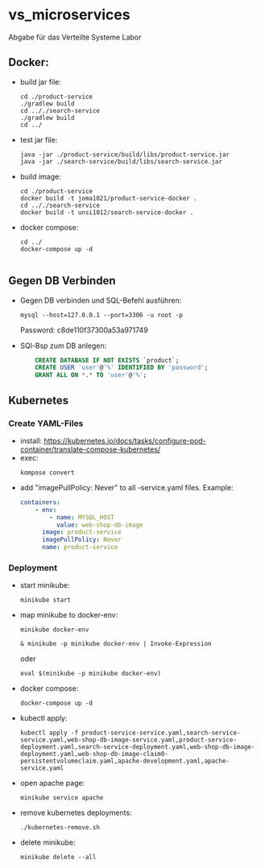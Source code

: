 # vs_microservices
Abgabe für das Verteilte Systeme Labor

<h2>Docker:</h2>

-   build jar file:
    ```console
    cd ./product-service 
    ./gradlew build
    cd .././search-service 
    ./gradlew build
    cd ../
    ```
-   test jar file:
    ```console
    java -jar ./product-service/build/libs/product-service.jar
    java -jar ./search-service/build/libs/search-service.jar
    ```
-   build image:
    ```console
    cd ./product-service
    docker build -t joma1021/product-service-docker .
    cd .././search-service
    docker build -t unsi1012/search-service-docker .
    ```
-   docker compose:
    ```console
    cd ../
    docker-compose up -d


<h2> Gegen DB Verbinden</h2>

-   Gegen DB verbinden und SQL-Befehl ausführen:
    ```console
    mysql --host=127.0.0.1 --port=3306 -u root -p
    ```
    Password: c8de110f37300a53a971749

-   SQl-Bsp zum DB anlegen:   
    ```sql
        CREATE DATABASE IF NOT EXISTS `product`;   
        CREATE USER 'user'@'%' IDENTIFIED BY 'password';
        GRANT ALL ON *.* TO 'user'@'%';
    ```


<h2>Kubernetes</h2>

<h3>Create YAML-Files</h3>

-   install: https://kubernetes.io/docs/tasks/configure-pod-container/translate-compose-kubernetes/
-   exec: 
    ```console
    kompose convert
    ```
-   add "imagePullPolicy: Never" to all -service.yaml files. Example:
    ```yaml
    containers:
        - env:
            - name: MYSQL_HOST
              value: web-shop-db-image
          image: product-service
          imagePullPolicy: Never
          name: product-service
    ```

<h3>Deployment</h3>
    
-   start minikube:
    ```console
    minikube start
    ```
-   map minikube to docker-env:
    ```console
    minikube docker-env
    ```
    ```console
    & minikube -p minikube docker-env | Invoke-Expression
    ```
    oder

    ```console
    eval $(minikube -p minikube docker-env)
    ```
-   docker compose:
    ```console
    docker-compose up -d
    ```
-   kubectl apply:
    ```console
    kubectl apply -f product-service-service.yaml,search-service-service.yaml,web-shop-db-image-service.yaml,product-service-deployment.yaml,search-service-deployment.yaml,web-shop-db-image-deployment.yaml,web-shop-db-image-claim0-persistentvolumeclaim.yaml,apache-development.yaml,apache-service.yaml
    ```    
-   open apache page:
    ```console
    minikube service apache
    ```
 -  remove kubernetes deployments:
    ```console
    ./kubernetes-remove.sh
    ```   
-   delete minikube:
    ```console
    minikube delete --all
    ```